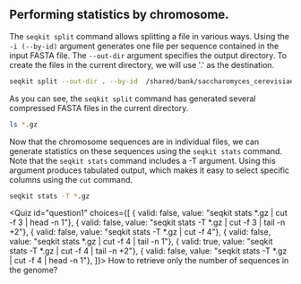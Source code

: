 <script> 
  import Quiz from "components/Quiz.svelte"; 
  import Execute from "components/Execute.svelte"; 
</script> 

## Performing statistics by chromosome.

The `seqkit split` command allows splitting a file in various ways.
Using the `-i (--by-id)` argument generates one file per sequence contained in the input FASTA file. 
The `--out-dir` argument specifies the output directory. To create the files in the current directory, we will use '.' as the destination.

```bash
seqkit split --out-dir . --by-id  /shared/bank/saccharomyces_cerevisiae/SacCer3/fasta/sacCer3.fa.gz 
```

As you can see, the `seqkit split` command has generated several compressed FASTA files in the current directory.

```bash
ls *.gz 
```

Now that the chromosome sequences are in individual files, we can generate statistics on these sequences using the `seqkit stats` command.
Note that the `seqkit stats` command includes a -T argument. Using this argument produces tabulated output, which makes it easy to select specific columns using the `cut` command.

```bash
seqkit stats -T *.gz
```

<Quiz id="question1" choices={[
	{ valid: false, value: "seqkit stats *.gz | cut -f 3 | head -n 1"},
	{ valid: false, value: "seqkit stats -T *.gz | cut -f 3 | tail -n +2"},
	{ valid: false, value: "seqkit stats -T *.gz | cut -f 4"},
  { valid: false, value: "seqkit stats *.gz | cut -f 4 | tail -n 1"},
 	{ valid: true, value: "seqkit stats -T *.gz | cut -f 4 | tail -n +2"},
	{ valid: false, value: "seqkit stats -T *.gz | cut -f 4 | head -n 1"},
]}>
	<span slot="prompt">
		How to retrieve only the number of sequences in the genome?
	</span>
 </Quiz>
